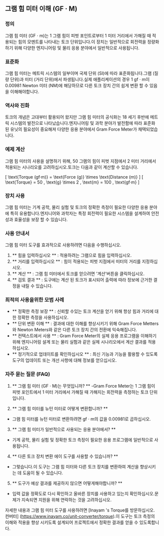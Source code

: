 ## 그램 힘 미터 이해 (GF · M)

### 정의
그램 힘 미터 (GF · m)는 1 그램 힘이 피벗 포인트로부터 1 미터 거리에서 가해질 때 적용되는 힘의 모멘트를 나타내는 토크 단위입니다.이 장치는 일반적으로 회전력을 정량화하기 위해 다양한 엔지니어링 및 물리 응용 분야에서 일반적으로 사용됩니다.

### 표준화
그램 힘 미터는 메트릭 시스템의 일부이며 국제 단위 (SI)에 따라 표준화됩니다.그램 (질량 단위)과 미터 (거리 단위)에서 파생됩니다.실제 애플리케이션의 경우 1 gf · m이 0.00981 Newton 미터 (NM)에 해당하므로 다른 토크 장치 간의 쉽게 변환 할 수 있음을 이해해야합니다.

### 역사와 진화
토크의 개념은 고대부터 활용되어 왔지만 그램 힘 미터의 공식화는 18 세기 후반에 메트릭 시스템의 발전으로 나타났습니다.엔지니어링 및 과학 분야가 발전함에 따라 표준화 된 유닛의 필요성이 중요해져 다양한 응용 분야에서 Gram Force Meter가 채택되었습니다.

### 예제 계산
그램 힘 미터의 사용을 설명하기 위해, 50 그램의 힘이 피벗 지점에서 2 미터 거리에서 적용되는 시나리오를 고려하십시오.토크는 다음과 같이 계산할 수 있습니다.

\[ \text{Torque (gf·m)} = \text{Force (g)} \times \text{Distance (m)} \]
\[ \text{Torque} = 50 \, \text{g} \times 2 \, \text{m} = 100 \, \text{gf·m} \]

### 장치 사용
그램 힘 미터는 기계 공학, 물리 실험 및 토크의 정확한 측정이 필요한 다양한 응용 분야에 특히 유용합니다.엔지니어와 과학자는 특정 회전력이 필요한 시스템을 설계하여 안전성과 효율성을 보장 할 수 있습니다.

### 사용 안내서
그램 힘 미터 도구를 효과적으로 사용하려면 다음을 수행하십시오.
1. ** 힘을 입력하십시오 ** : 적용하려는 그램으로 힘을 입력하십시오.
2. ** 거리를 입력하십시오 ** : 힘이 적용되는 피벗 지점에서 미터의 거리를 지정하십시오.
3. ** 계산 ** : 그램 힘 미터에서 토크를 얻으려면 '계산'버튼을 클릭하십시오.
4. ** 검토 결과 ** : 도구에는 계산 된 토크가 표시되어 출력에 따라 정보에 근거한 결정을 내릴 수 있습니다.

### 최적의 사용을위한 모범 사례
- ** 정확한 측정 보장 ** : 신뢰할 수있는 토크 계산을 얻기 위해 항상 힘과 거리에 대한 정확한 측정을 사용하십시오.
- ** 단위 변환 이해 ** : 결과에 대한 이해를 향상시키기 위해 Gram Force Metters와 Newton Meters와 같은 다른 토크 장치 간의 전환에 익숙해집니다.
- ** 컨텍스트에서 사용 ** : Gram Force Meter의 실제 응용 프로그램을 이해하기 위해 엔지니어링 설계 또는 물리 실험과 같은 실제 시나리오에서 계산 결과를 적용하십시오.
- ** 정기적으로 업데이트를 확인하십시오 ** : 최신 기능과 기능을 활용할 수 있도록 도구의 업데이트 또는 개선 사항에 대해 정보를 얻으십시오.

### 자주 묻는 질문 (FAQ)

1. ** 그램 힘 미터 (GF · M)는 무엇입니까? **
-Gram Force Meter는 1 그램 힘이 피벗 포인트에서 1 미터 거리에서 가해질 때 가해지는 회전력을 측정하는 토크 단위입니다.

2. ** 그램 힘 미터를 뉴턴 미터로 어떻게 변환합니까? **
- 그램 힘 미터를 뉴턴 미터로 변환하려면 gf · m의 값을 0.00981로 곱하십시오.

3. ** 그램 힘 미터가 일반적으로 사용되는 응용 분야에서? **
- 기계 공학, 물리 실험 및 정확한 토크 측정이 필요한 응용 프로그램에 일반적으로 사용됩니다.

4. ** 다른 토크 장치 변환 에이 도구를 사용할 수 있습니까? **
- 그렇습니다.이 도구는 그램 힘 미터와 다른 토크 장치를 변환하여 계산을 향상시키는 데 도움이 될 수 있습니다.

5. ** 도구가 예상 결과를 제공하지 않으면 어떻게해야합니까? **
- 입력 값을 정확도로 다시 확인하고 올바른 장치를 사용하고 있는지 확인하십시오.문제가 지속되면 지원을 위해 연락하는 것을 고려하십시오.

자세한 내용과 그램 힘 미터 도구를 사용하려면 [Inayam 's Torque를 방문하십시오. 컨버터] (https://www.inayam.co/unit-converter/torque).이 도구는 토크 측정의 이해와 적용을 향상 시키도록 설계되어 프로젝트에서 정확한 결과를 얻을 수 있도록합니다.